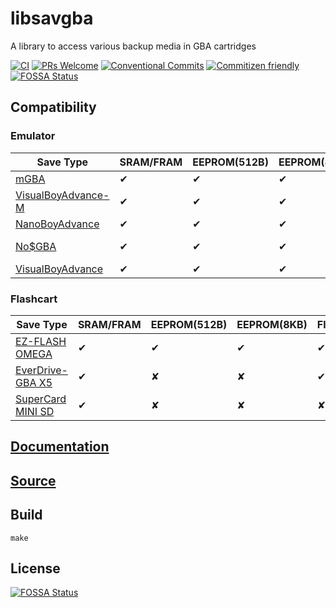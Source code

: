 # libsavgba
A library to access various backup media in GBA cartridges

[![CI](https://github.com/laqieer/libsavgba/actions/workflows/main.yml/badge.svg)](https://github.com/laqieer/libsavgba/actions/workflows/main.yml)
[![PRs Welcome](https://img.shields.io/badge/PRs-welcome-brightgreen.svg?style=flat-square)](http://makeapullrequest.com)
[![Conventional Commits](https://img.shields.io/badge/Conventional%20Commits-1.0.0-yellow.svg)](https://conventionalcommits.org)
[![Commitizen friendly](https://img.shields.io/badge/commitizen-friendly-brightgreen.svg)](http://commitizen.github.io/cz-cli/)
[![FOSSA Status](https://app.fossa.com/api/projects/git%2Bgithub.com%2Flaqieer%2Flibsavgba.svg?type=shield)](https://app.fossa.com/projects/git%2Bgithub.com%2Flaqieer%2Flibsavgba?ref=badge_shield)

## Compatibility

### Emulator

|Save Type|SRAM/FRAM|EEPROM(512B)|EEPROM(8KB)|Flash(64KB)|Flash(128KB)|
|---|---|---|---|---|---|
|[mGBA](https://mgba.io/)|✔|✔|✔|✔|✔|
|[VisualBoyAdvance-M](https://vba-m.com/)|✔|✔|✔|✘|✘|
|[NanoBoyAdvance](https://github.com/fleroviux/NanoBoyAdvance)|✔|✔|✔|✔|✔|
|[No$GBA](https://www.nogba.com/)|✔|✔|✔|SST/Macronix/Panasonic ✔ Atmel ✘|Sanyo/Macronix ✔|
|[VisualBoyAdvance](http://www.emulator-zone.com/doc.php/gba/vboyadvance.html)|✔|✔|✔|✘|✘|

### Flashcart

|Save Type|SRAM/FRAM|EEPROM(512B)|EEPROM(8KB)|Flash(64KB)|Flash(128KB)|
|---|---|---|---|---|---|
|[EZ-FLASH OMEGA](https://www.ezflash.cn/product/omega/)|✔|✔|✔|✔|✔|
|[EverDrive-GBA X5](https://krikzz.com/store/home/42-everdrive-gba-x5.html)|✔|✘|✘|✔|✔|
|[SuperCard MINI SD](http://chn.supercard.sc/manual/mini_sd.htm)|✔|✘|✘|✘|✘|

## [Documentation](https://laqieer.github.io/libsavgba/)

## [Source](https://github.com/laqieer/libsavgba)

## Build

`make`

## License
[![FOSSA Status](https://app.fossa.com/api/projects/git%2Bgithub.com%2Flaqieer%2Flibsavgba.svg?type=large)](https://app.fossa.com/projects/git%2Bgithub.com%2Flaqieer%2Flibsavgba?ref=badge_large)
